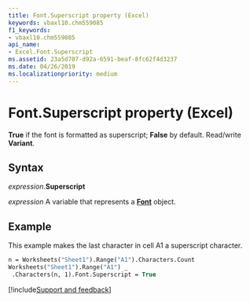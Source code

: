 ```yaml
---
title: Font.Superscript property (Excel)
keywords: vbaxl10.chm559085
f1_keywords:
- vbaxl10.chm559085
api_name:
- Excel.Font.Superscript
ms.assetid: 23a5d707-d92a-6591-beaf-8fc62f4d3237
ms.date: 04/26/2019
ms.localizationpriority: medium
---
```



# Font.Superscript property (Excel)

**True** if the font is formatted as superscript; **False** by default. Read/write **Variant**.


## Syntax

_expression_.**Superscript**

_expression_ A variable that represents a **[Font](excel.font(object).md)** object.


## Example

This example makes the last character in cell A1 a superscript character.

```vb
n = Worksheets("Sheet1").Range("A1").Characters.Count 
Worksheets("Sheet1").Range("A1") _ 
 .Characters(n, 1).Font.Superscript = True
```




[!include[Support and feedback](~/includes/feedback-boilerplate.md)]